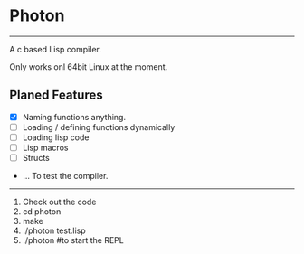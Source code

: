 # Photon
---------
A c based Lisp compiler.

Only works onl 64bit Linux at the moment.

Planed Features
--------
* [x] Naming functions anything.
* [ ] Loading / defining functions dynamically
* [ ] Loading lisp code
* [ ] Lisp macros
* [ ] Structs
* ... 
To test the compiler.
---------------------

1. Check out the code
2. cd photon
3. make
4. ./photon test.lisp
5. ./photon \#to start the REPL


